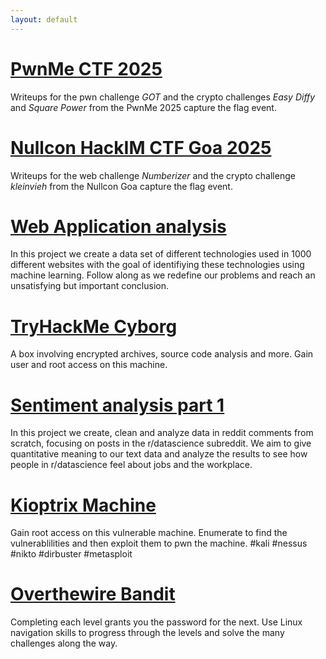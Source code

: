 ```yaml
---
layout: default
---
```


# [PwnMe CTF 2025](_posts/2025-03-04-PwnMe2025.md/)
Writeups for the pwn challenge _GOT_ and the crypto challenges _Easy Diffy_ and _Square Power_ from the PwnMe 2025 capture the flag event.

# [Nullcon HackIM CTF Goa 2025](_posts/2025-02-05-Nullcon.md/)
Writeups for the web challenge _Numberizer_ and the crypto challenge _kleinvieh_ from the Nullcon Goa capture the flag event. 

# [Web Application analysis](_posts/2025-01-31-WebApplicationFingerprinting.md/)
In this project we create a data set of different technologies used in 1000 different websites with the goal of identifiying these technologies using machine learning. Follow along as we redefine our problems and reach an unsatisfying but important conclusion. 

# [TryHackMe Cyborg](_posts/2024-12-25-Cyborg.md/)
A box involving encrypted archives, source code analysis and more. Gain user and root access on this machine. 

# [Sentiment analysis part 1](/_posts/2024-11-29-sentiment_analysis.md/)
In this project we create, clean and analyze data in reddit comments from scratch, focusing on posts in the r/datascience subreddit. We aim to give quantitative meaning to our text data and analyze the results to see how people in r/datascience feel about jobs and the workplace. 

# [Kioptrix Machine](/_posts/2024-11-21-Kioptrix.md/)
Gain root access on this vulnerable machine. Enumerate to find the vulnerablilities and then exploit them to pwn the machine. #kali #nessus #nikto #dirbuster #metasploit 

# [Overthewire Bandit](/_posts/2024-11-09-banditlvl18.md/)
Completing each level grants you the password for the next. Use Linux navigation skills to progress through the levels and solve the many challenges along the way.
